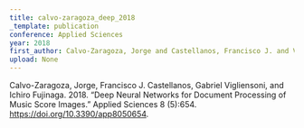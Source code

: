 ```yaml
---
title: calvo-zaragoza_deep_2018
_template: publication
conference: Applied Sciences
year: 2018
first_author: Calvo-Zaragoza, Jorge and Castellanos, Francisco J. and Vigliensoni, Gabriel and Fujinaga, Ichiro
upload: None
---
```

Calvo-Zaragoza, Jorge, Francisco J. Castellanos, Gabriel Vigliensoni, and Ichiro Fujinaga. 2018. “Deep Neural Networks for Document Processing of Music Score Images.” Applied Sciences 8 (5):654. https://doi.org/10.3390/app8050654.